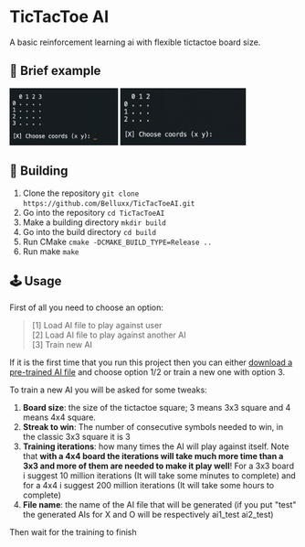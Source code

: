 # TicTacToe AI

A basic reinforcement learning ai with flexible tictactoe board size.

## 🎥 Brief example
<img src="static/example4x4.gif" width="190" height="100"  alt="4x4"/>
<img src="static/example3x3.gif" width="220" height="100"  alt="3x3"/>

## 🔨 Building
1) Clone the repository `git clone https://github.com/Belluxx/TicTacToeAI.git`
2) Go into the repository `cd TicTacToeAI`
3) Make a building directory `mkdir build`
4) Go into the build directory `cd build`
5) Run CMake `cmake -DCMAKE_BUILD_TYPE=Release ..`
6) Run make `make`

## 🕹️ Usage
First of all you need to choose an option:
> [1] Load AI file to play against user\
> [2] Load AI file to play against another AI\
> [3] Train new AI

If it is the first time that you run this project then you can either [download a pre-trained AI file](https://github.com/Belluxx/TicTacToeAI/releases/download/v1.0/pretrained_ai_files.7z) and choose option 1/2 or train a new one with option 3.

To train a new AI you will be asked for some tweaks:
1) **Board size**: the size of the tictactoe square; 3 means 3x3 square and 4 means 4x4 square.
2) **Streak to win**: The number of consecutive symbols needed to win, in the classic 3x3 square it is 3
3) **Training iterations**: how many times the AI will play against itself. Note that **with a 4x4 board the iterations will take much more time than a 3x3 and more of them are needed to make it play well**! For a 3x3 board i suggest 10 million iterations (It will take some minutes to complete) and for a 4x4 i suggest 200 million iterations (It will take some hours to complete)
4) **File name**: the name of the AI file that will be generated (if you put "test" the generated AIs for X and O will be respectively ai1_test ai2_test)

Then wait for the training to finish
